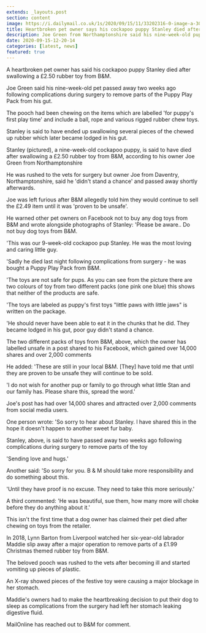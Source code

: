 ```yaml
---
extends: _layouts.post
section: content
image: https://i.dailymail.co.uk/1s/2020/09/15/11/33202316-0-image-a-30_1600167341648.jpg 
title: Heartbroken pet owner says his cockapoo puppy Stanley died after swallowing rubber toy from B&M 
description: Joe Green from Northamptonshire said his nine-week-old puppy passed away two weeks ago after complications during surgery to remove parts of the Puppy Play Pack from his gut. 
date: 2020-09-15-12-20-14 
categories: [latest, news] 
featured: true 
--- 
```

A heartbroken pet owner has said his cockapoo puppy Stanley died after swallowing a £2.50 rubber toy from B&M. 

Joe Green said his nine-week-old pet passed away two weeks ago following complications during surgery to remove parts of the Puppy Play Pack from his gut.

The pooch had been chewing on the items which are labelled 'for puppy's first play time' and include a ball, rope and various rigged rubber chew toys.

Stanley is said to have ended up swallowing several pieces of the chewed up rubber which later became lodged in his gut.

Stanley (pictured), a nine-week-old cockapoo puppy, is said to have died after swallowing a £2.50 rubber toy from B&M, according to his owner Joe Green from Northamptonshire 

He was rushed to the vets for surgery but owner Joe from Daventry, Northamptonshire, said he 'didn't stand a chance' and passed away shortly afterwards.

Joe was left furious after B&M allegedly told him they would continue to sell the £2.49 item until it was 'proven to be unsafe'.

He warned other pet owners on Facebook not to buy any dog toys from B&M and wrote alongside photographs of Stanley: 'Please be aware.. Do not buy dog toys from B&M.

'This was our 9-week-old cockapoo pup Stanley. He was the most loving and caring little guy.

'Sadly he died last night following complications from surgery - he was bought a Puppy Play Pack from B&M.

'The toys are not safe for pups. As you can see from the picture there are two colours of toy from two different packs (one pink one blue) this shows that neither of the products are safe.

'The toys are labeled as puppy's first toys "little paws with little jaws" is written on the package. 

'He should never have been able to eat it in the chunks that he did. They became lodged in his gut, poor guy didn't stand a chance.

The two different packs of toys from B&M, above, which the owner has labelled unsafe in a post shared to his Facebook, which gained over 14,000 shares and over 2,000 comments

He added: 'These are still in your local B&M. [They] have told me that until they are proven to be unsafe they will continue to be sold.

'I do not wish for another pup or family to go through what little Stan and our family has. Please share this, spread the word.'

Joe's post has had over 14,000 shares and attracted over 2,000 comments from social media users.

One person wrote: 'So sorry to hear about Stanley. l have shared this in the hope it doesn't happen to another sweet fur baby.

Stanley, above, is said to have passed away two weeks ago following complications during surgery to remove parts of the toy

'Sending love and hugs.'

Another said: 'So sorry for you. B & M should take more responsibility and do something about this.

'Until they have proof is no excuse. They need to take this more seriously.'

A third commented: 'He was beautiful, sue them, how many more will choke before they do anything about it.'

This isn't the first time that a dog owner has claimed their pet died after chewing on toys from the retailer.

In 2018, Lynn Barton from Liverpool watched her six-year-old labrador Maddie slip away after a major operation to remove parts of a £1.99 Christmas themed rubber toy from B&M.

The beloved pooch was rushed to the vets after becoming ill and started vomiting up pieces of plastic.

An X-ray showed pieces of the festive toy were causing a major blockage in her stomach.

Maddie's owners had to make the heartbreaking decision to put their dog to sleep as complications from the surgery had left her stomach leaking digestive fluid.

MailOnline has reached out to B&M for comment. 

